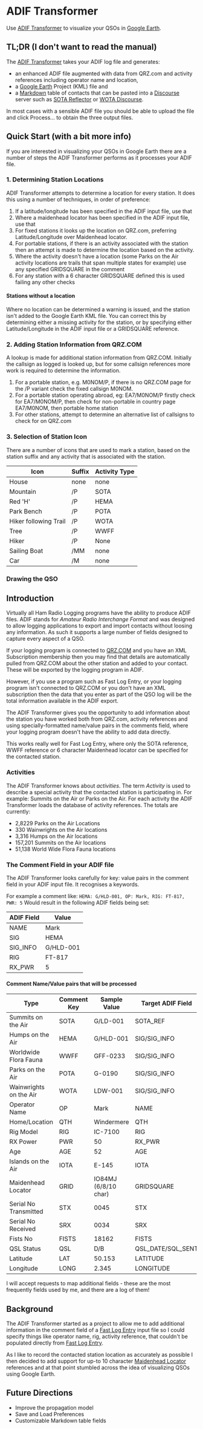 # ADIF Transformer

Use [ADIF Transformer](http://adifweb-env.eba-saseumwd.eu-west-2.elasticbeanstalk.com/)
to visualize your QSOs in [Google Earth](https://earth.google.com).

## TL;DR (I don't want to read the manual)

The [ADIF Transformer](http://adifweb-env.eba-saseumwd.eu-west-2.elasticbeanstalk.com/) takes your ADIF 
log file and generates:

- an enhanced ADIF file augmented with data from QRZ.com and activity references including
operator name and location, 
- a [Google Earth](https://earth.google.com) Project (KML) file and
- a [Markdown](https://www.markdownguide.org/) table of contacts that can be pasted 
into a [Discourse](https://www.discourse.org/) server such as [SOTA Reflector](https://reflector.sota.org.uk/)
or [WOTA Discourse](https://discourse.wota.xyz/). 

In most cases with a sensible ADIF file you should be able to upload the file and click Process...
to obtain the three output files. 

## Quick Start (with a bit more info)

If you are interested in visualizing your QSOs in Google Earth there are a number of steps the ADIF Transformer
performs as it processes your ADIF file.

### 1. Determining Station Locations

ADIF Transformer attempts to determine a location for every station. It does this using a number of
techniques, in order of preference:

1. If a latitude/longitude has been specified in the ADIF input file, use that
2. Where a maidenhead locator has been specified in the ADIF input file, use that
3. For fixed stations it looks up the location on QRZ.com, preferring Latitude/Longitude over 
Maidenhead locator.
4. For portable stations, if there is an activity associated with the station then an attempt is made
to determine the location based on the activity.
5. Where the activity doesn't have a location (some Parks on the Air activity locations are trails that
span multiple states for example) use any specified GRIDSQUARE in the comment
6. For any station with a 6 character GRIDSQUARE defined this is used failing any other checks

#### Stations without a location

Where no location can be determined a warning is issued, and the station isn't added to the Google 
Earth KML file. You can correct this by determining either a missing activity for the station, or by 
specifying either Latitude/Longitude in the ADIF input file or a GRIDSQUARE reference.

### 2. Adding Station Information from QRZ.COM

A lookup is made for additional station information from QRZ.COM. Initially the callsign as logged
is looked up, but for some callsign references more work is required to determine the information.

1. For a portable station, e.g. M0NOM/P, if there is no QRZ.COM page for the /P variant check the
fixed callsign M0NOM.
2. For a portable station operating abroad, eg: EA7/M0NOM/P firstly check for EA7/M0NOM/P, then check
for non-portable in country page EA7/M0NOM, then portable home station 
3. For other stations, attempt to determine an alternative list of callsigns to check for on QRZ.com

### 3. Selection of Station Icon

There are a number of icons that are used to mark a station, based on the station suffix and any 
activity that is associated with the station.

|Icon|Suffix|Activity Type|
|----|------|--------|
|House|none|none|
|Mountain|/P|SOTA|
|Red 'H'|/P|HEMA|
|Park Bench|/P|POTA|
|Hiker following Trail|/P|WOTA|
|Tree|/P|WWFF|
|Hiker|/P|None|
|Sailing Boat|/MM|none|
|Car|/M|none|

### Drawing the QSO


## Introduction

Virtually all Ham Radio Logging programs have the ability to produce ADIF files. ADIF stands for
_Amateur Radio Interchange Format_ and was designed to allow logging applications to export and import 
contacts without loosing any information. As such it supports a large number of fields designed to
capture every aspect of a QSO.

If your logging program is connected to [QRZ.COM](https://qrz.com) and you have an XML Subscription
membership then you may find that details are automatically pulled from QRZ.COM about the other station
and added to your contact. These will be exported by the logging program in ADIF.

However, if you use a program such as Fast Log Entry, or your logging program isn't connected to QRZ.COM
or you don't have an XML subscription then the data that you enter as part of the QSO log will be the 
total information available in the ADIF export.

The ADIF Transformer gives you the opportunity to add information about the station you have worked both from
QRZ.com, activity references and using specially-formatted name/value pairs in the comments field,
where your logging program doesn't have the ability to add data directly.

This works really well for Fast Log Entry, where only the SOTA reference, WWFF reference or 6 character
Maidenhead locator can be specified for the contacted station.

### Activities
The ADIF Transformer knows about _activities_. The term _Activity_ is used to describe a special activity
that the contacted station is participating in. For example: Summits on the Air or Parks on the Air. For
each activity the ADIF Transformer loads the database of activity references. The totals are currently:

- 2,8229 Parks on the Air Locations
- 330 Wainwrights on the Air locations
- 3,316 Humps on the Air locations
- 157,201 Summits on the Air locations
- 51,138 World Wide Flora Fauna locations


### The Comment Field in your ADIF file

The ADIF Transformer looks carefully for key: value pairs in the comment field in your ADIF input file.
It recognises a keywords. 

For example a comment like: `HEMA: G/HLD-001, OP: Mark, RIG: FT-817, PWR: 5`
Would result in the following ADIF fields being set:

|ADIF Field|Value|
|----------|-----|
|NAME|Mark|
|SIG|HEMA|
|SIG_INFO|G/HLD-001|
|RIG|FT-817|
|RX_PWR|5|

#### Comment Name/Value pairs that will be processed

|Type|Comment Key|Sample  Value|Target ADIF Field|
|-----|------|--------------------|-----------------|
|Summits on the Air|SOTA|G/LD-001|SOTA_REF|
|Humps on the Air|HEMA|G/HLD-001|SIG/SIG_INFO|
|Worldwide Flora Fauna|WWFF|GFF-0233|SIG/SIG_INFO|
|Parks on the Air|POTA|G-0190|SIG/SIG_INFO|
|Wainwrights on the Air|WOTA|LDW-001|SIG/SIG_INFO|
|Operator Name|OP|Mark|NAME|
|Home/Location|QTH|Windermere|QTH|
|Rig Model|RIG|IC-7100|RIG|
|RX Power|PWR|50|RX_PWR|
|Age|AGE|52|AGE|
|Islands on the Air|IOTA|E-145|IOTA|
|Maidenhead Locator|GRID|IO84MJ (6/8/10 char)|GRIDSQUARE|
|Serial No Transmitted|STX|0045|STX|
|Serial No Received|SRX|0034|SRX|
|Fists No|FISTS|18162|FISTS|
|QSL Status|QSL|D/B|QSL_DATE/SQL_SENT|
|Latitude|LAT|50.153|LATITUDE|
|Longitude|LONG|2.345|LONGITUDE|

I will accept requests to map additional fields - these are the most frequently fields used by me,
and there are a log of them!

## Background

The ADIF Transformer started as a project to allow me to add additional information in the comment field
of a [Fast Log Entry](https://df3cb.com/fle/) input file so I could specify things like operator name, rig, 
activity reference, that couldn't be populated directly from [Fast Log Entry](https://df3cb.com/fle/).

As I like to record the contacted station location as accurately as possible I then decided to add
support for up-to 10 character [Maidenhead Locator](https://www.dxzone.com/grid-square-locator-system-explained/) references and at that point stumbled across
the idea of visualizing QSOs using Google Earth.

## Future Directions

- Improve the propagation model
- Save and Load Preferences
- Customizable Markdown table fields


